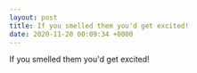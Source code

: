 ```yaml
---
layout: post
title: If you smelled them you'd get excited!
date: 2020-11-20 00:09:34 +0000
---
```


If you smelled them you'd get excited!

